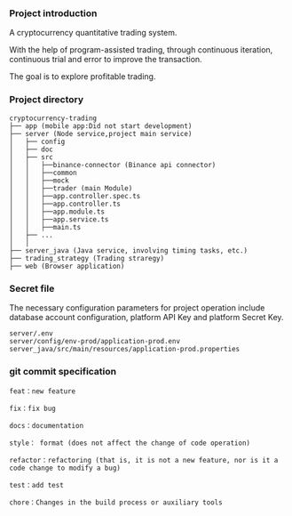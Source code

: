 ### Project introduction
A cryptocurrency quantitative trading system.

With the help of program-assisted trading, through continuous iteration, continuous trial and error to improve the transaction.

The goal is to explore profitable trading.

### Project directory
```
cryptocurrency-trading
├── app (mobile app:Did not start development)
├── server (Node service,project main service)
│   ├── config
│   ├── doc
│   ├── src
│   │   ├──binance-connector (Binance api connector)
│   │   ├──common
│   │   ├──mock
│   │   ├──trader (main Module)
│   │   ├──app.controller.spec.ts
│   │   ├──app.controller.ts
│   │   ├──app.module.ts
│   │   ├──app.service.ts
│   │   ├──main.ts
│   ├── ...
│   │  
├── server_java (Java service, involving timing tasks, etc.)
├── trading_strategy (Trading straregy)
├── web (Browser application)
```

### Secret file
The necessary configuration parameters for project operation include database account configuration, platform API Key and platform Secret Key.
```
server/.env
server/config/env-prod/application-prod.env
server_java/src/main/resources/application-prod.properties
```

### git commit specification
```
feat：new feature

fix：fix bug

docs：documentation

style： format (does not affect the change of code operation)

refactor：refactoring (that is, it is not a new feature, nor is it a code change to modify a bug)

test：add test

chore：Changes in the build process or auxiliary tools
```
